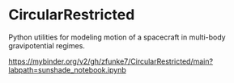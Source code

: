 # CircularRestricted
Python utilities for modeling motion of a spacecraft in multi-body gravipotential regimes. 

https://mybinder.org/v2/gh/zfunke7/CircularRestricted/main?labpath=sunshade_notebook.ipynb
